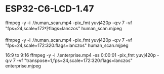 # ESP32-C6-LCD-1.47

ffmpeg -y -i .\human_scan.mp4 -pix_fmt yuvj420p -q:v 7 -vf "fps=24,scale=172:-1:flags=lanczos" human_scan.mjpeg

ffmpeg -y -i .\human_scan.mp4 -pix_fmt yuvj420p -q:v 7 -vf "fps=24,scale=172:320:flags=lanczos" human_scan.mjpeg

16:9 to 9:16
ffmpeg -y -i .\enterprise.mp4 -ss 0:00:01 -pix_fmt yuvj420p -q:v 7 -vf "transpose=1,fps=24,scale=172:320:flags=lanczos" enterprise.mjpeg

